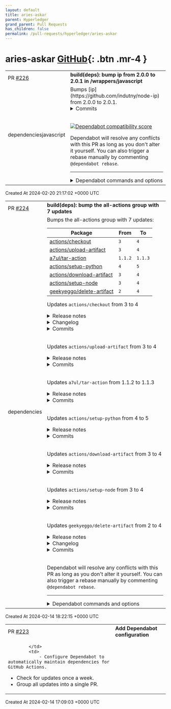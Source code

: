 ```yaml
---
layout: default
title: aries-askar
parent: Hyperledger
grand_parent: Pull Requests
has_children: false
permalink: /pull-requests/hyperledger/aries-askar
---
```


# aries-askar <span class="fs-3 right-align">[GitHub](https://github.com/hyperledger/aries-askar){: .btn .mr-4 }</span>


<div>
    <table>
        <tr>
            <td>
                PR <a href="https://github.com/hyperledger/aries-askar/pull/226" class=".btn">#226</a>
            </td>
            <td>
                <b>
                    build(deps): bump ip from 2.0.0 to 2.0.1 in /wrappers/javascript
                </b>
            </td>
        </tr>
        <tr>
            <td>
                <span class="chip">dependencies</span><span class="chip">javascript</span>
            </td>
            <td>
                Bumps [ip](https://github.com/indutny/node-ip) from 2.0.0 to 2.0.1.
<details>
<summary>Commits</summary>
<ul>
<li><a href="https://github.com/indutny/node-ip/commit/3b0994a74eca51df01f08c40d6a65ba0e1845d04"><code>3b0994a</code></a> 2.0.1</li>
<li><a href="https://github.com/indutny/node-ip/commit/32f468f1245574785ec080705737a579be1223aa"><code>32f468f</code></a> lib: fixed CVE-2023-42282 and added unit test</li>
<li>See full diff in <a href="https://github.com/indutny/node-ip/compare/v2.0.0...v2.0.1">compare view</a></li>
</ul>
</details>
<br />


[![Dependabot compatibility score](https://dependabot-badges.githubapp.com/badges/compatibility_score?dependency-name=ip&package-manager=npm_and_yarn&previous-version=2.0.0&new-version=2.0.1)](https://docs.github.com/en/github/managing-security-vulnerabilities/about-dependabot-security-updates#about-compatibility-scores)

Dependabot will resolve any conflicts with this PR as long as you don't alter it yourself. You can also trigger a rebase manually by commenting `@dependabot rebase`.

[//]: # (dependabot-automerge-start)
[//]: # (dependabot-automerge-end)

---

<details>
<summary>Dependabot commands and options</summary>
<br />

You can trigger Dependabot actions by commenting on this PR:
- `@dependabot rebase` will rebase this PR
- `@dependabot recreate` will recreate this PR, overwriting any edits that have been made to it
- `@dependabot merge` will merge this PR after your CI passes on it
- `@dependabot squash and merge` will squash and merge this PR after your CI passes on it
- `@dependabot cancel merge` will cancel a previously requested merge and block automerging
- `@dependabot reopen` will reopen this PR if it is closed
- `@dependabot close` will close this PR and stop Dependabot recreating it. You can achieve the same result by closing it manually
- `@dependabot show <dependency name> ignore conditions` will show all of the ignore conditions of the specified dependency
- `@dependabot ignore this major version` will close this PR and stop Dependabot creating any more for this major version (unless you reopen the PR or upgrade to it yourself)
- `@dependabot ignore this minor version` will close this PR and stop Dependabot creating any more for this minor version (unless you reopen the PR or upgrade to it yourself)
- `@dependabot ignore this dependency` will close this PR and stop Dependabot creating any more for this dependency (unless you reopen the PR or upgrade to it yourself)
You can disable automated security fix PRs for this repo from the [Security Alerts page](https://github.com/hyperledger/aries-askar/network/alerts).

</details>
            </td>
        </tr>
    </table>
    <div class="right-align">
        Created At 2024-02-20 21:17:02 +0000 UTC
    </div>
</div>

<div>
    <table>
        <tr>
            <td>
                PR <a href="https://github.com/hyperledger/aries-askar/pull/224" class=".btn">#224</a>
            </td>
            <td>
                <b>
                    build(deps): bump the all-actions group with 7 updates
                </b>
            </td>
        </tr>
        <tr>
            <td>
                <span class="chip">dependencies</span>
            </td>
            <td>
                Bumps the all-actions group with 7 updates:

| Package | From | To |
| --- | --- | --- |
| [actions/checkout](https://github.com/actions/checkout) | `3` | `4` |
| [actions/upload-artifact](https://github.com/actions/upload-artifact) | `3` | `4` |
| [a7ul/tar-action](https://github.com/a7ul/tar-action) | `1.1.2` | `1.1.3` |
| [actions/setup-python](https://github.com/actions/setup-python) | `4` | `5` |
| [actions/download-artifact](https://github.com/actions/download-artifact) | `3` | `4` |
| [actions/setup-node](https://github.com/actions/setup-node) | `3` | `4` |
| [geekyeggo/delete-artifact](https://github.com/geekyeggo/delete-artifact) | `2` | `4` |

Updates `actions/checkout` from 3 to 4
<details>
<summary>Release notes</summary>
<p><em>Sourced from <a href="https://github.com/actions/checkout/releases">actions/checkout's releases</a>.</em></p>
<blockquote>
<h2>v4.0.0</h2>
<h2>What's Changed</h2>
<ul>
<li>Update default runtime to node20 by <a href="https://github.com/takost"><code>@​takost</code></a> in <a href="https://redirect.github.com/actions/checkout/pull/1436">actions/checkout#1436</a></li>
<li>Support fetching without the --progress option by <a href="https://github.com/simonbaird"><code>@​simonbaird</code></a> in <a href="https://redirect.github.com/actions/checkout/pull/1067">actions/checkout#1067</a></li>
<li>Release 4.0.0 by <a href="https://github.com/takost"><code>@​takost</code></a> in <a href="https://redirect.github.com/actions/checkout/pull/1447">actions/checkout#1447</a></li>
</ul>
<h2>New Contributors</h2>
<ul>
<li><a href="https://github.com/takost"><code>@​takost</code></a> made their first contribution in <a href="https://redirect.github.com/actions/checkout/pull/1436">actions/checkout#1436</a></li>
<li><a href="https://github.com/simonbaird"><code>@​simonbaird</code></a> made their first contribution in <a href="https://redirect.github.com/actions/checkout/pull/1067">actions/checkout#1067</a></li>
</ul>
<p><strong>Full Changelog</strong>: <a href="https://github.com/actions/checkout/compare/v3...v4.0.0">https://github.com/actions/checkout/compare/v3...v4.0.0</a></p>
<h2>v3.6.0</h2>
<h2>What's Changed</h2>
<ul>
<li>Mark test scripts with Bash'isms to be run via Bash by <a href="https://github.com/dscho"><code>@​dscho</code></a> in <a href="https://redirect.github.com/actions/checkout/pull/1377">actions/checkout#1377</a></li>
<li>Add option to fetch tags even if fetch-depth &gt; 0 by <a href="https://github.com/RobertWieczoreck"><code>@​RobertWieczoreck</code></a> in <a href="https://redirect.github.com/actions/checkout/pull/579">actions/checkout#579</a></li>
<li>Release 3.6.0 by <a href="https://github.com/luketomlinson"><code>@​luketomlinson</code></a> in <a href="https://redirect.github.com/actions/checkout/pull/1437">actions/checkout#1437</a></li>
</ul>
<h2>New Contributors</h2>
<ul>
<li><a href="https://github.com/RobertWieczoreck"><code>@​RobertWieczoreck</code></a> made their first contribution in <a href="https://redirect.github.com/actions/checkout/pull/579">actions/checkout#579</a></li>
<li><a href="https://github.com/luketomlinson"><code>@​luketomlinson</code></a> made their first contribution in <a href="https://redirect.github.com/actions/checkout/pull/1437">actions/checkout#1437</a></li>
</ul>
<p><strong>Full Changelog</strong>: <a href="https://github.com/actions/checkout/compare/v3.5.3...v3.6.0">https://github.com/actions/checkout/compare/v3.5.3...v3.6.0</a></p>
<h2>v3.5.3</h2>
<h2>What's Changed</h2>
<ul>
<li>Fix: Checkout Issue in self hosted runner due to faulty submodule check-ins by <a href="https://github.com/megamanics"><code>@​megamanics</code></a> in <a href="https://redirect.github.com/actions/checkout/pull/1196">actions/checkout#1196</a></li>
<li>Fix typos found by codespell by <a href="https://github.com/DimitriPapadopoulos"><code>@​DimitriPapadopoulos</code></a> in <a href="https://redirect.github.com/actions/checkout/pull/1287">actions/checkout#1287</a></li>
<li>Add support for sparse checkouts by <a href="https://github.com/dscho"><code>@​dscho</code></a> and <a href="https://github.com/dfdez"><code>@​dfdez</code></a> in <a href="https://redirect.github.com/actions/checkout/pull/1369">actions/checkout#1369</a></li>
<li>Release v3.5.3 by <a href="https://github.com/TingluoHuang"><code>@​TingluoHuang</code></a> in <a href="https://redirect.github.com/actions/checkout/pull/1376">actions/checkout#1376</a></li>
</ul>
<h2>New Contributors</h2>
<ul>
<li><a href="https://github.com/megamanics"><code>@​megamanics</code></a> made their first contribution in <a href="https://redirect.github.com/actions/checkout/pull/1196">actions/checkout#1196</a></li>
<li><a href="https://github.com/DimitriPapadopoulos"><code>@​DimitriPapadopoulos</code></a> made their first contribution in <a href="https://redirect.github.com/actions/checkout/pull/1287">actions/checkout#1287</a></li>
<li><a href="https://github.com/dfdez"><code>@​dfdez</code></a> made their first contribution in <a href="https://redirect.github.com/actions/checkout/pull/1369">actions/checkout#1369</a></li>
</ul>
<p><strong>Full Changelog</strong>: <a href="https://github.com/actions/checkout/compare/v3...v3.5.3">https://github.com/actions/checkout/compare/v3...v3.5.3</a></p>
<h2>v3.5.2</h2>
<h2>What's Changed</h2>
<ul>
<li>Fix: Use correct API url / endpoint in GHES by <a href="https://github.com/fhammerl"><code>@​fhammerl</code></a> in <a href="https://redirect.github.com/actions/checkout/pull/1289">actions/checkout#1289</a> based on <a href="https://redirect.github.com/actions/checkout/issues/1286">#1286</a> by <a href="https://github.com/1newsr"><code>@​1newsr</code></a></li>
</ul>
<p><strong>Full Changelog</strong>: <a href="https://github.com/actions/checkout/compare/v3.5.1...v3.5.2">https://github.com/actions/checkout/compare/v3.5.1...v3.5.2</a></p>
<h2>v3.5.1</h2>
<h2>What's Changed</h2>
<ul>
<li>Improve checkout performance on Windows runners by upgrading <code>@​actions/github</code> dependency by <a href="https://github.com/BrettDong"><code>@​BrettDong</code></a> in <a href="https://redirect.github.com/actions/checkout/pull/1246">actions/checkout#1246</a></li>
</ul>
<h2>New Contributors</h2>
<ul>
<li><a href="https://github.com/BrettDong"><code>@​BrettDong</code></a> made their first contribution in <a href="https://redirect.github.com/actions/checkout/pull/1246">actions/checkout#1246</a></li>
</ul>
<!-- raw HTML omitted -->
</blockquote>
<p>... (truncated)</p>
</details>
<details>
<summary>Changelog</summary>
<p><em>Sourced from <a href="https://github.com/actions/checkout/blob/main/CHANGELOG.md">actions/checkout's changelog</a>.</em></p>
<blockquote>
<h1>Changelog</h1>
<h2>v4.1.0</h2>
<ul>
<li><a href="https://redirect.github.com/actions/checkout/pull/1396">Add support for partial checkout filters</a></li>
</ul>
<h2>v4.0.0</h2>
<ul>
<li><a href="https://redirect.github.com/actions/checkout/pull/1067">Support fetching without the --progress option</a></li>
<li><a href="https://redirect.github.com/actions/checkout/pull/1436">Update to node20</a></li>
</ul>
<h2>v3.6.0</h2>
<ul>
<li><a href="https://redirect.github.com/actions/checkout/pull/1377">Fix: Mark test scripts with Bash'isms to be run via Bash</a></li>
<li><a href="https://redirect.github.com/actions/checkout/pull/579">Add option to fetch tags even if fetch-depth &gt; 0</a></li>
</ul>
<h2>v3.5.3</h2>
<ul>
<li><a href="https://redirect.github.com/actions/checkout/pull/1196">Fix: Checkout fail in self-hosted runners when faulty submodule are checked-in</a></li>
<li><a href="https://redirect.github.com/actions/checkout/pull/1287">Fix typos found by codespell</a></li>
<li><a href="https://redirect.github.com/actions/checkout/pull/1369">Add support for sparse checkouts</a></li>
</ul>
<h2>v3.5.2</h2>
<ul>
<li><a href="https://redirect.github.com/actions/checkout/pull/1289">Fix api endpoint for GHES</a></li>
</ul>
<h2>v3.5.1</h2>
<ul>
<li><a href="https://redirect.github.com/actions/checkout/pull/1246">Fix slow checkout on Windows</a></li>
</ul>
<h2>v3.5.0</h2>
<ul>
<li><a href="https://redirect.github.com/actions/checkout/pull/1237">Add new public key for known_hosts</a></li>
</ul>
<h2>v3.4.0</h2>
<ul>
<li><a href="https://redirect.github.com/actions/checkout/pull/1209">Upgrade codeql actions to v2</a></li>
<li><a href="https://redirect.github.com/actions/checkout/pull/1210">Upgrade dependencies</a></li>
<li><a href="https://redirect.github.com/actions/checkout/pull/1225">Upgrade <code>@​actions/io</code></a></li>
</ul>
<h2>v3.3.0</h2>
<ul>
<li><a href="https://redirect.github.com/actions/checkout/pull/1045">Implement branch list using callbacks from exec function</a></li>
<li><a href="https://redirect.github.com/actions/checkout/pull/1050">Add in explicit reference to private checkout options</a></li>
<li>[Fix comment typos (that got added in <a href="https://redirect.github.com/actions/checkout/issues/770">#770</a>)](<a href="https://redirect.github.com/actions/checkout/pull/1057">actions/checkout#1057</a>)</li>
</ul>
<h2>v3.2.0</h2>
<ul>
<li><a href="https://redirect.github.com/actions/checkout/pull/942">Add GitHub Action to perform release</a></li>
<li><a href="https://redirect.github.com/actions/checkout/pull/967">Fix status badge</a></li>
<li><a href="https://redirect.github.com/actions/checkout/pull/1002">Replace datadog/squid with ubuntu/squid Docker image</a></li>
<li><a href="https://redirect.github.com/actions/checkout/pull/964">Wrap pipeline commands for submoduleForeach in quotes</a></li>
<li><a href="https://redirect.github.com/actions/checkout/pull/1029">Update <code>@​actions/io</code> to 1.1.2</a></li>
<li><a href="https://redirect.github.com/actions/checkout/pull/1039">Upgrading version to 3.2.0</a></li>
</ul>
<h2>v3.1.0</h2>
<ul>
<li><a href="https://redirect.github.com/actions/checkout/pull/939">Use <code>@​actions/core</code> <code>saveState</code> and <code>getState</code></a></li>
<li><a href="https://redirect.github.com/actions/checkout/pull/922">Add <code>github-server-url</code> input</a></li>
</ul>
<h2>v3.0.2</h2>
<!-- raw HTML omitted -->
</blockquote>
<p>... (truncated)</p>
</details>
<details>
<summary>Commits</summary>
<ul>
<li><a href="https://github.com/actions/checkout/commit/b4ffde65f46336ab88eb53be808477a3936bae11"><code>b4ffde6</code></a> Link to release page from what's new section (<a href="https://redirect.github.com/actions/checkout/issues/1514">#1514</a>)</li>
<li><a href="https://github.com/actions/checkout/commit/8530928916aaef40f59e6f221989ccb31f5759e7"><code>8530928</code></a> Correct link to GitHub Docs (<a href="https://redirect.github.com/actions/checkout/issues/1511">#1511</a>)</li>
<li><a href="https://github.com/actions/checkout/commit/7cdaf2fbc075e6f3b9ca94cfd6cec5adc8a75622"><code>7cdaf2f</code></a> Update CODEOWNERS to Launch team (<a href="https://redirect.github.com/actions/checkout/issues/1510">#1510</a>)</li>
<li><a href="https://github.com/actions/checkout/commit/8ade135a41bc03ea155e62e844d188df1ea18608"><code>8ade135</code></a> Prepare 4.1.0 release (<a href="https://redirect.github.com/actions/checkout/issues/1496">#1496</a>)</li>
<li><a href="https://github.com/actions/checkout/commit/c533a0a4cfc4962971818edcfac47a2899e69799"><code>c533a0a</code></a> Add support for partial checkout filters (<a href="https://redirect.github.com/actions/checkout/issues/1396">#1396</a>)</li>
<li><a href="https://github.com/actions/checkout/commit/72f2cec99f417b1a1c5e2e88945068983b7965f9"><code>72f2cec</code></a> Update README.md for V4 (<a href="https://redirect.github.com/actions/checkout/issues/1452">#1452</a>)</li>
<li><a href="https://github.com/actions/checkout/commit/3df4ab11eba7bda6032a0b82a6bb43b11571feac"><code>3df4ab1</code></a> Release 4.0.0 (<a href="https://redirect.github.com/actions/checkout/issues/1447">#1447</a>)</li>
<li><a href="https://github.com/actions/checkout/commit/8b5e8b768746b50394015010d25e690bfab9dfbc"><code>8b5e8b7</code></a> Support fetching without the --progress option (<a href="https://redirect.github.com/actions/checkout/issues/1067">#1067</a>)</li>
<li><a href="https://github.com/actions/checkout/commit/97a652b80035363df47baee5031ec8670b8878ac"><code>97a652b</code></a> Update default runtime to node20 (<a href="https://redirect.github.com/actions/checkout/issues/1436">#1436</a>)</li>
<li>See full diff in <a href="https://github.com/actions/checkout/compare/v3...v4">compare view</a></li>
</ul>
</details>
<br />

Updates `actions/upload-artifact` from 3 to 4
<details>
<summary>Release notes</summary>
<p><em>Sourced from <a href="https://github.com/actions/upload-artifact/releases">actions/upload-artifact's releases</a>.</em></p>
<blockquote>
<h2>v4.0.0</h2>
<h2>What's Changed</h2>
<p>The release of upload-artifact@v4 and download-artifact@v4 are major changes to the backend architecture of Artifacts. They have numerous performance and behavioral improvements.</p>
<p>ℹ️ However, this is a major update that includes breaking changes. Artifacts created with versions v3 and below are not compatible with the v4 actions. Uploads and downloads <em>must</em> use the same major actions versions. There are also key differences from previous versions that may require updates to your workflows.</p>
<p>For more information, please see:</p>
<ol>
<li>The <a href="https://github.blog/changelog/2023-12-14-github-actions-artifacts-v4-is-now-generally-available/">changelog</a> post.</li>
<li>The <a href="https://github.com/actions/upload-artifact/blob/main/README.md">README</a>.</li>
<li>The <a href="https://github.com/actions/upload-artifact/blob/main/docs/MIGRATION.md">migration documentation</a>.</li>
<li>As well as the underlying npm package, <a href="https://github.com/actions/toolkit/tree/main/packages/artifact"><code>@​actions/artifact</code></a> documentation.</li>
</ol>
<h2>New Contributors</h2>
<ul>
<li><a href="https://github.com/vmjoseph"><code>@​vmjoseph</code></a> made their first contribution in <a href="https://redirect.github.com/actions/upload-artifact/pull/464">actions/upload-artifact#464</a></li>
</ul>
<p><strong>Full Changelog</strong>: <a href="https://github.com/actions/upload-artifact/compare/v3...v4.0.0">https://github.com/actions/upload-artifact/compare/v3...v4.0.0</a></p>
<h2>v3.1.3</h2>
<h2>What's Changed</h2>
<ul>
<li>chore(github): remove trailing whitespaces by <a href="https://github.com/ljmf00"><code>@​ljmf00</code></a> in <a href="https://redirect.github.com/actions/upload-artifact/pull/313">actions/upload-artifact#313</a></li>
<li>Bump <code>@​actions/artifact</code> version to v1.1.2 by <a href="https://github.com/bethanyj28"><code>@​bethanyj28</code></a> in <a href="https://redirect.github.com/actions/upload-artifact/pull/436">actions/upload-artifact#436</a></li>
</ul>
<p><strong>Full Changelog</strong>: <a href="https://github.com/actions/upload-artifact/compare/v3...v3.1.3">https://github.com/actions/upload-artifact/compare/v3...v3.1.3</a></p>
<h2>v3.1.2</h2>
<ul>
<li>Update all <code>@actions/*</code> NPM packages to their latest versions- <a href="https://redirect.github.com/actions/upload-artifact/issues/374">#374</a></li>
<li>Update all dev dependencies to their most recent versions - <a href="https://redirect.github.com/actions/upload-artifact/issues/375">#375</a></li>
</ul>
<h2>v3.1.1</h2>
<ul>
<li>Update actions/core package to latest version to remove <code>set-output</code> deprecation warning <a href="https://redirect.github.com/actions/upload-artifact/issues/351">#351</a></li>
</ul>
<h2>v3.1.0</h2>
<h2>What's Changed</h2>
<ul>
<li>Bump <code>@​actions/artifact</code> to v1.1.0 (<a href="https://redirect.github.com/actions/upload-artifact/pull/327">actions/upload-artifact#327</a>)
<ul>
<li>Adds checksum headers on artifact upload (<a href="https://redirect.github.com/actions/toolkit/pull/1095">actions/toolkit#1095</a>) (<a href="https://redirect.github.com/actions/toolkit/pull/1063">actions/toolkit#1063</a>)</li>
</ul>
</li>
</ul>
</blockquote>
</details>
<details>
<summary>Commits</summary>
<ul>
<li><a href="https://github.com/actions/upload-artifact/commit/5d5d22a31266ced268874388b861e4b58bb5c2f3"><code>5d5d22a</code></a> Merge pull request <a href="https://redirect.github.com/actions/upload-artifact/issues/515">#515</a> from actions/eggyhead/update-artifact-v2.1.1</li>
<li><a href="https://github.com/actions/upload-artifact/commit/f1e993d9663a03508e7fc0370c744c4b963f0044"><code>f1e993d</code></a> update artifact license</li>
<li><a href="https://github.com/actions/upload-artifact/commit/4881bfd3f27855c63733d8cfff17721cc0ad611f"><code>4881bfd</code></a> updating dist:</li>
<li><a href="https://github.com/actions/upload-artifact/commit/a30777e2653648a0a7bbd3efb5c96ef9131b96cc"><code>a30777e</code></a> <a href="https://github.com/eggyhead"><code>@​eggyhead</code></a></li>
<li><a href="https://github.com/actions/upload-artifact/commit/3a8048248f2f288c271830f8ecf2a1c5d8eb0e9a"><code>3a80482</code></a> Merge pull request <a href="https://redirect.github.com/actions/upload-artifact/issues/511">#511</a> from actions/robherley/migration-docs-typo</li>
<li><a href="https://github.com/actions/upload-artifact/commit/9d63e3f2f81d9dc4e13d83fc330408f8a94b79d1"><code>9d63e3f</code></a> Merge branch 'main' into robherley/migration-docs-typo</li>
<li><a href="https://github.com/actions/upload-artifact/commit/dfa1ab292d2fdd78d056187f11c568c16ab53de9"><code>dfa1ab2</code></a> fix typo with v3 artifact downloads in migration guide</li>
<li><a href="https://github.com/actions/upload-artifact/commit/d00351bf698398c17253d21cf8f90e57a344e14b"><code>d00351b</code></a> Merge pull request <a href="https://redirect.github.com/actions/upload-artifact/issues/509">#509</a> from markmssd/patch-1</li>
<li><a href="https://github.com/actions/upload-artifact/commit/707f5a7b71e0fb01c5df1e16e9679a3292606ef2"><code>707f5a7</code></a> Update limitation of <code>10</code> artifacts upload to <code>500</code></li>
<li><a href="https://github.com/actions/upload-artifact/commit/26f96dfa697d77e81fd5907df203aa23a56210a8"><code>26f96df</code></a> Merge pull request <a href="https://redirect.github.com/actions/upload-artifact/issues/505">#505</a> from actions/robherley/merge-artifacts</li>
<li>Additional commits viewable in <a href="https://github.com/actions/upload-artifact/compare/v3...v4">compare view</a></li>
</ul>
</details>
<br />

Updates `a7ul/tar-action` from 1.1.2 to 1.1.3
<details>
<summary>Release notes</summary>
<p><em>Sourced from <a href="https://github.com/a7ul/tar-action/releases">a7ul/tar-action's releases</a>.</em></p>
<blockquote>
<h2>v1.1.3</h2>
<h2>What's Changed</h2>
<ul>
<li>Update <code>@​actions/core</code> to fix set-output warning by <a href="https://github.com/redian"><code>@​redian</code></a> in <a href="https://redirect.github.com/a7ul/tar-action/pull/20">a7ul/tar-action#20</a></li>
</ul>
<p><strong>Full Changelog</strong>: <a href="https://github.com/a7ul/tar-action/compare/v1.1.2...v1.1.3">https://github.com/a7ul/tar-action/compare/v1.1.2...v1.1.3</a></p>
</blockquote>
</details>
<details>
<summary>Commits</summary>
<ul>
<li><a href="https://github.com/a7ul/tar-action/commit/0349c8af1c0926712da20ad4b0ae96918e83cdd1"><code>0349c8a</code></a> Update <code>@​actions/core</code> to fix set-output warning (<a href="https://redirect.github.com/a7ul/tar-action/issues/20">#20</a>)</li>
<li>See full diff in <a href="https://github.com/a7ul/tar-action/compare/v1.1.2...v1.1.3">compare view</a></li>
</ul>
</details>
<br />

Updates `actions/setup-python` from 4 to 5
<details>
<summary>Release notes</summary>
<p><em>Sourced from <a href="https://github.com/actions/setup-python/releases">actions/setup-python's releases</a>.</em></p>
<blockquote>
<h2>v5.0.0</h2>
<h2>What's Changed</h2>
<p>In scope of this release, we update node version runtime from node16 to node20 (<a href="https://redirect.github.com/actions/setup-python/pull/772">actions/setup-python#772</a>). Besides, we update dependencies to the latest versions.</p>
<p><strong>Full Changelog</strong>: <a href="https://github.com/actions/setup-python/compare/v4.8.0...v5.0.0">https://github.com/actions/setup-python/compare/v4.8.0...v5.0.0</a></p>
<h2>v4.8.0</h2>
<h2>What's Changed</h2>
<p>In scope of this release we added support for GraalPy (<a href="https://redirect.github.com/actions/setup-python/pull/694">actions/setup-python#694</a>). You can use this snippet to set up GraalPy:</p>
<pre lang="yaml"><code>steps:
- uses: actions/checkout@v4
- uses: actions/setup-python@v4 
  with:
    python-version: 'graalpy-22.3' 
- run: python my_script.py
</code></pre>
<p>Besides, the release contains such changes as:</p>
<ul>
<li>Trim python version when reading from file by <a href="https://github.com/FerranPares"><code>@​FerranPares</code></a> in <a href="https://redirect.github.com/actions/setup-python/pull/628">actions/setup-python#628</a></li>
<li>Use non-deprecated versions in examples by <a href="https://github.com/jeffwidman"><code>@​jeffwidman</code></a> in <a href="https://redirect.github.com/actions/setup-python/pull/724">actions/setup-python#724</a></li>
<li>Change deprecation comment to past tense by <a href="https://github.com/jeffwidman"><code>@​jeffwidman</code></a> in <a href="https://redirect.github.com/actions/setup-python/pull/723">actions/setup-python#723</a></li>
<li>Bump <code>@​babel/traverse</code> from 7.9.0 to 7.23.2 by <a href="https://github.com/dependabot"><code>@​dependabot</code></a> in <a href="https://redirect.github.com/actions/setup-python/pull/743">actions/setup-python#743</a></li>
<li>advanced-usage.md: Encourage the use actions/checkout@v4 by <a href="https://github.com/cclauss"><code>@​cclauss</code></a> in <a href="https://redirect.github.com/actions/setup-python/pull/729">actions/setup-python#729</a></li>
<li>Examples now use checkout@v4 by <a href="https://github.com/simonw"><code>@​simonw</code></a> in <a href="https://redirect.github.com/actions/setup-python/pull/738">actions/setup-python#738</a></li>
<li>Update actions/checkout to v4 by <a href="https://github.com/dmitry-shibanov"><code>@​dmitry-shibanov</code></a> in <a href="https://redirect.github.com/actions/setup-python/pull/761">actions/setup-python#761</a></li>
</ul>
<h2>New Contributors</h2>
<ul>
<li><a href="https://github.com/FerranPares"><code>@​FerranPares</code></a> made their first contribution in <a href="https://redirect.github.com/actions/setup-python/pull/628">actions/setup-python#628</a></li>
<li><a href="https://github.com/timfel"><code>@​timfel</code></a> made their first contribution in <a href="https://redirect.github.com/actions/setup-python/pull/694">actions/setup-python#694</a></li>
<li><a href="https://github.com/jeffwidman"><code>@​jeffwidman</code></a> made their first contribution in <a href="https://redirect.github.com/actions/setup-python/pull/724">actions/setup-python#724</a></li>
</ul>
<p><strong>Full Changelog</strong>: <a href="https://github.com/actions/setup-python/compare/v4...v4.8.0">https://github.com/actions/setup-python/compare/v4...v4.8.0</a></p>
<h2>v4.7.1</h2>
<h2>What's Changed</h2>
<ul>
<li>Bump word-wrap from 1.2.3 to 1.2.4 by <a href="https://github.com/dependabot"><code>@​dependabot</code></a> in <a href="https://redirect.github.com/actions/setup-python/pull/702">actions/setup-python#702</a></li>
<li>Add range validation for toml files by <a href="https://github.com/dmitry-shibanov"><code>@​dmitry-shibanov</code></a> in <a href="https://redirect.github.com/actions/setup-python/pull/726">actions/setup-python#726</a></li>
</ul>
<p><strong>Full Changelog</strong>: <a href="https://github.com/actions/setup-python/compare/v4...v4.7.1">https://github.com/actions/setup-python/compare/v4...v4.7.1</a></p>
<h2>v4.7.0</h2>
<p>In scope of this release, the support for reading python version from pyproject.toml was added (<a href="https://redirect.github.com/actions/setup-python/pull/669">actions/setup-python#669</a>).</p>
<pre lang="yaml"><code>      - name: Setup Python
        uses: actions/setup-python@v4
&lt;/tr&gt;&lt;/table&gt; 
</code></pre>
</blockquote>
<p>... (truncated)</p>
</details>
<details>
<summary>Commits</summary>
<ul>
<li><a href="https://github.com/actions/setup-python/commit/0a5c61591373683505ea898e09a3ea4f39ef2b9c"><code>0a5c615</code></a> Update action to node20 (<a href="https://redirect.github.com/actions/setup-python/issues/772">#772</a>)</li>
<li><a href="https://github.com/actions/setup-python/commit/0ae58361cdfd39e2950bed97a1e26aa20c3d8955"><code>0ae5836</code></a> Add example of GraalPy to docs (<a href="https://redirect.github.com/actions/setup-python/issues/773">#773</a>)</li>
<li><a href="https://github.com/actions/setup-python/commit/b64ffcaf5b410884ad320a9cfac8866006a109aa"><code>b64ffca</code></a> update actions/checkout to v4 (<a href="https://redirect.github.com/actions/setup-python/issues/761">#761</a>)</li>
<li><a href="https://github.com/actions/setup-python/commit/8d2896179abf658742de432b3f203d2c2d86a587"><code>8d28961</code></a> Examples now use checkout@v4 (<a href="https://redirect.github.com/actions/setup-python/issues/738">#738</a>)</li>
<li><a href="https://github.com/actions/setup-python/commit/7bc6abb01e0555719edc2dbca70a2fde309e5e56"><code>7bc6abb</code></a> advanced-usage.md: Encourage the use actions/checkout@v4 (<a href="https://redirect.github.com/actions/setup-python/issues/729">#729</a>)</li>
<li><a href="https://github.com/actions/setup-python/commit/e8111cec9d3dc15220d8a3b638f08419f57b906a"><code>e8111ce</code></a> Bump <code>@​babel/traverse</code> from 7.9.0 to 7.23.2 (<a href="https://redirect.github.com/actions/setup-python/issues/743">#743</a>)</li>
<li><a href="https://github.com/actions/setup-python/commit/a00ea43da65e7c04d2bdae58b3afecd77057eb9e"><code>a00ea43</code></a> add fix for graalpy ci (<a href="https://redirect.github.com/actions/setup-python/issues/741">#741</a>)</li>
<li><a href="https://github.com/actions/setup-python/commit/8635b1ccc5934e73ed3510980fd2e7790b85839b"><code>8635b1c</code></a> Change deprecation comment to past tense (<a href="https://redirect.github.com/actions/setup-python/issues/723">#723</a>)</li>
<li><a href="https://github.com/actions/setup-python/commit/f6cc428f535856f9c23558d01765a42a4d6cf758"><code>f6cc428</code></a> Use non-deprecated versions in examples (<a href="https://redirect.github.com/actions/setup-python/issues/724">#724</a>)</li>
<li><a href="https://github.com/actions/setup-python/commit/5f2af211d616f86005883b44826180b21abb4060"><code>5f2af21</code></a> Add GraalPy support (<a href="https://redirect.github.com/actions/setup-python/issues/694">#694</a>)</li>
<li>Additional commits viewable in <a href="https://github.com/actions/setup-python/compare/v4...v5">compare view</a></li>
</ul>
</details>
<br />

Updates `actions/download-artifact` from 3 to 4
<details>
<summary>Release notes</summary>
<p><em>Sourced from <a href="https://github.com/actions/download-artifact/releases">actions/download-artifact's releases</a>.</em></p>
<blockquote>
<h2>v4.0.0</h2>
<h2>What's Changed</h2>
<p>The release of upload-artifact@v4 and download-artifact@v4 are major changes to the backend architecture of Artifacts. They have numerous performance and behavioral improvements.</p>
<p>ℹ️ However, this is a major update that includes breaking changes. Artifacts created with versions v3 and below are not compatible with the v4 actions. Uploads and downloads <em>must</em> use the same major actions versions. There are also key differences from previous versions that may require updates to your workflows.</p>
<p>For more information, please see:</p>
<ol>
<li>The <a href="https://github.blog/changelog/2023-12-14-github-actions-artifacts-v4-is-now-generally-available/">changelog</a> post.</li>
<li>The <a href="https://github.com/actions/download-artifact/blob/main/README.md">README</a>.</li>
<li>The <a href="https://github.com/actions/upload-artifact/blob/main/docs/MIGRATION.md">migration documentation</a>.</li>
<li>As well as the underlying npm package, <a href="https://github.com/actions/toolkit/tree/main/packages/artifact"><code>@​actions/artifact</code></a> documentation.</li>
</ol>
<h2>New Contributors</h2>
<ul>
<li><a href="https://github.com/bflad"><code>@​bflad</code></a> made their first contribution in <a href="https://redirect.github.com/actions/download-artifact/pull/194">actions/download-artifact#194</a></li>
</ul>
<p><strong>Full Changelog</strong>: <a href="https://github.com/actions/download-artifact/compare/v3...v4.0.0">https://github.com/actions/download-artifact/compare/v3...v4.0.0</a></p>
<h2>v3.0.2</h2>
<ul>
<li>Bump <code>@actions/artifact</code> to v1.1.1 - <a href="https://redirect.github.com/actions/download-artifact/pull/195">actions/download-artifact#195</a></li>
<li>Fixed a bug in Node16 where if an HTTP download finished too quickly (&lt;1ms, e.g. when it's mocked) we attempt to delete a temp file that has not been created yet <a href="hhttps://redirect.github.com/actions/toolkit/pull/1278">actions/toolkit#1278</a></li>
</ul>
<h2>v3.0.1</h2>
<ul>
<li><a href="https://redirect.github.com/actions/download-artifact/pull/178">Bump <code>@​actions/core</code> to 1.10.0</a></li>
</ul>
</blockquote>
</details>
<details>
<summary>Commits</summary>
<ul>
<li><a href="https://github.com/actions/download-artifact/commit/eaceaf801fd36c7dee90939fad912460b18a1ffe"><code>eaceaf8</code></a> Merge pull request <a href="https://redirect.github.com/actions/download-artifact/issues/291">#291</a> from actions/eggyhead/update-artifact-v2.1.1</li>
<li><a href="https://github.com/actions/download-artifact/commit/81eafdc926c95ab3a46553696557fe28c599a41a"><code>81eafdc</code></a> update artifact license</li>
<li><a href="https://github.com/actions/download-artifact/commit/9ac5cad9e2799348da3b2da75c8fbfa73ab3011c"><code>9ac5cad</code></a> updating artifact dependency to version 2.1.1</li>
<li><a href="https://github.com/actions/download-artifact/commit/3ad8411bbdac537922aa8fb779989d55b1df4a4e"><code>3ad8411</code></a> Merge pull request <a href="https://redirect.github.com/actions/download-artifact/issues/287">#287</a> from actions/robherley/sync-migration-docs</li>
<li><a href="https://github.com/actions/download-artifact/commit/1de464352cdcac2b5838c0c1bb78bb3424a51953"><code>1de4643</code></a> Sync migration docs with upload-artifact</li>
<li><a href="https://github.com/actions/download-artifact/commit/bb3fa7fd35ab8113a980912eb9f59b846d14e3ff"><code>bb3fa7f</code></a> Merge pull request <a href="https://redirect.github.com/actions/download-artifact/issues/275">#275</a> from actions/robherley/better-log-msgs</li>
<li><a href="https://github.com/actions/download-artifact/commit/a244de5a621ac562efb2450e88968f4ad7c5a877"><code>a244de5</code></a> ncc</li>
<li><a href="https://github.com/actions/download-artifact/commit/355659bff273563439cd7fd7dfd81595a30e1f33"><code>355659b</code></a> clarify log messages when using pattern/merge-multiple params</li>
<li><a href="https://github.com/actions/download-artifact/commit/6b208ae046db98c579e8a3aa621ab581ff575935"><code>6b208ae</code></a> Merge pull request <a href="https://redirect.github.com/actions/download-artifact/issues/274">#274</a> from actions/vmjoseph/timeout-patch</li>
<li><a href="https://github.com/actions/download-artifact/commit/6c5b5806e1d833ffbeb6c412b38ba07d67086dc6"><code>6c5b580</code></a> only adding updated license</li>
<li>Additional commits viewable in <a href="https://github.com/actions/download-artifact/compare/v3...v4">compare view</a></li>
</ul>
</details>
<br />

Updates `actions/setup-node` from 3 to 4
<details>
<summary>Release notes</summary>
<p><em>Sourced from <a href="https://github.com/actions/setup-node/releases">actions/setup-node's releases</a>.</em></p>
<blockquote>
<h2>v4.0.0</h2>
<h2>What's Changed</h2>
<p>In scope of this release we changed version of node runtime for action from node16 to node20 and updated dependencies in <a href="https://redirect.github.com/actions/setup-node/pull/866">actions/setup-node#866</a></p>
<p>Besides, release contains such changes as:</p>
<ul>
<li>Upgrade actions/checkout to v4 by <a href="https://github.com/gmembre-zenika"><code>@​gmembre-zenika</code></a> in <a href="https://redirect.github.com/actions/setup-node/pull/868">actions/setup-node#868</a></li>
<li>Update actions/checkout for documentation and yaml by <a href="https://github.com/dmitry-shibanov"><code>@​dmitry-shibanov</code></a> in <a href="https://redirect.github.com/actions/setup-node/pull/876">actions/setup-node#876</a></li>
</ul>
<h2>New Contributors</h2>
<ul>
<li><a href="https://github.com/gmembre-zenika"><code>@​gmembre-zenika</code></a> made their first contribution in <a href="https://redirect.github.com/actions/setup-node/pull/868">actions/setup-node#868</a></li>
</ul>
<p><strong>Full Changelog</strong>: <a href="https://github.com/actions/setup-node/compare/v3...v4.0.0">https://github.com/actions/setup-node/compare/v3...v4.0.0</a></p>
<h2>v3.8.2</h2>
<h2>What's Changed</h2>
<ul>
<li>Update semver by <a href="https://github.com/dmitry-shibanov"><code>@​dmitry-shibanov</code></a> in <a href="https://redirect.github.com/actions/setup-node/pull/861">actions/setup-node#861</a></li>
<li>Update temp directory creation by <a href="https://github.com/nikolai-laevskii"><code>@​nikolai-laevskii</code></a> in <a href="https://redirect.github.com/actions/setup-node/pull/859">actions/setup-node#859</a></li>
<li>Bump <code>@​babel/traverse</code> from 7.15.4 to 7.23.2 by <a href="https://github.com/dependabot"><code>@​dependabot</code></a> in <a href="https://redirect.github.com/actions/setup-node/pull/870">actions/setup-node#870</a></li>
<li>Add notice about binaries not being updated yet by <a href="https://github.com/nikolai-laevskii"><code>@​nikolai-laevskii</code></a> in <a href="https://redirect.github.com/actions/setup-node/pull/872">actions/setup-node#872</a></li>
<li>Update toolkit cache and core by <a href="https://github.com/dmitry-shibanov"><code>@​dmitry-shibanov</code></a> and <a href="https://github.com/seongwon-privatenote"><code>@​seongwon-privatenote</code></a> in <a href="https://redirect.github.com/actions/setup-node/pull/875">actions/setup-node#875</a></li>
</ul>
<p><strong>Full Changelog</strong>: <a href="https://github.com/actions/setup-node/compare/v3...v3.8.2">https://github.com/actions/setup-node/compare/v3...v3.8.2</a></p>
<h2>v3.8.1</h2>
<h2>What's Changed</h2>
<p>In scope of this release, the filter was removed within the cache-save step by <a href="https://github.com/dmitry-shibanov"><code>@​dmitry-shibanov</code></a> in <a href="https://redirect.github.com/actions/setup-node/pull/831">actions/setup-node#831</a>. It is filtered and checked in the toolkit/cache library.</p>
<p><strong>Full Changelog</strong>: <a href="https://github.com/actions/setup-node/compare/v3...v3.8.1">https://github.com/actions/setup-node/compare/v3...v3.8.1</a></p>
<h2>v3.8.0</h2>
<h2>What's Changed</h2>
<h3>Bug fixes:</h3>
<ul>
<li>Add check for existing paths by <a href="https://github.com/dmitry-shibanov"><code>@​dmitry-shibanov</code></a> in <a href="https://redirect.github.com/actions/setup-node/pull/803">actions/setup-node#803</a></li>
<li>Resolve SymbolicLink by <a href="https://github.com/dmitry-shibanov"><code>@​dmitry-shibanov</code></a> in <a href="https://redirect.github.com/actions/setup-node/pull/809">actions/setup-node#809</a></li>
<li>Change passing logic for cache input by <a href="https://github.com/dmitry-shibanov"><code>@​dmitry-shibanov</code></a> in <a href="https://redirect.github.com/actions/setup-node/pull/816">actions/setup-node#816</a></li>
<li>Fix armv7 cache issue by <a href="https://github.com/louislam"><code>@​louislam</code></a> in <a href="https://redirect.github.com/actions/setup-node/pull/794">actions/setup-node#794</a></li>
<li>Update check-dist workflow name by <a href="https://github.com/sinchang"><code>@​sinchang</code></a> in <a href="https://redirect.github.com/actions/setup-node/pull/710">actions/setup-node#710</a></li>
</ul>
<h3>Feature implementations:</h3>
<ul>
<li>feat: handling the case where &quot;node&quot; is used for tool-versions file. by <a href="https://github.com/xytis"><code>@​xytis</code></a> in <a href="https://redirect.github.com/actions/setup-node/pull/812">actions/setup-node#812</a></li>
</ul>
<h3>Documentation changes:</h3>
<ul>
<li>Refer to semver package name in README.md by <a href="https://github.com/olleolleolle"><code>@​olleolleolle</code></a> in <a href="https://redirect.github.com/actions/setup-node/pull/808">actions/setup-node#808</a></li>
</ul>
<h3>Update dependencies:</h3>
<ul>
<li>Update toolkit cache to fix zstd by <a href="https://github.com/dmitry-shibanov"><code>@​dmitry-shibanov</code></a> in <a href="https://redirect.github.com/actions/setup-node/pull/804">actions/setup-node#804</a></li>
<li>Bump tough-cookie and <code>@​azure/ms-rest-js</code> by <a href="https://github.com/dependabot"><code>@​dependabot</code></a> in <a href="https://redirect.github.com/actions/setup-node/pull/802">actions/setup-node#802</a></li>
<li>Bump semver from 6.1.2 to 6.3.1 by <a href="https://github.com/dependabot"><code>@​dependabot</code></a> in <a href="https://redirect.github.com/actions/setup-node/pull/807">actions/setup-node#807</a></li>
</ul>
<!-- raw HTML omitted -->
</blockquote>
<p>... (truncated)</p>
</details>
<details>
<summary>Commits</summary>
<ul>
<li><a href="https://github.com/actions/setup-node/commit/60edb5dd545a775178f52524783378180af0d1f8"><code>60edb5d</code></a> Add support for arm64 Windows (<a href="https://redirect.github.com/actions/setup-node/issues/927">#927</a>)</li>
<li><a href="https://github.com/actions/setup-node/commit/d86ebcd40b3cb50b156bfa44dd277faf38282d12"><code>d86ebcd</code></a> Add support for <code>volta.extends</code> (<a href="https://redirect.github.com/actions/setup-node/issues/921">#921</a>)</li>
<li><a href="https://github.com/actions/setup-node/commit/b39b52d1213e96004bfcb1c61a8a6fa8ab84f3e8"><code>b39b52d</code></a> Fix node-version-file interprets entire package.json as a version (<a href="https://redirect.github.com/actions/setup-node/issues/865">#865</a>)</li>
<li><a href="https://github.com/actions/setup-node/commit/72476173717e9fa92b08abe87e9c9dc3a42dc0c8"><code>7247617</code></a> Add <code>package.json</code> to <code>node-version-file</code> list of examples. (<a href="https://redirect.github.com/actions/setup-node/issues/879">#879</a>)</li>
<li><a href="https://github.com/actions/setup-node/commit/f3ec4ca66feedca88150c6d39d92449ce4ca063b"><code>f3ec4ca</code></a> Fix README.md (<a href="https://redirect.github.com/actions/setup-node/issues/898">#898</a>)</li>
<li><a href="https://github.com/actions/setup-node/commit/ec97f37504b0cca1fbc763cc0575585d10020c22"><code>ec97f37</code></a> Add fix for cache (<a href="https://redirect.github.com/actions/setup-node/issues/917">#917</a>)</li>
<li><a href="https://github.com/actions/setup-node/commit/5ef044f9d09786428e6e895be6be17937becee3a"><code>5ef044f</code></a> Update reusable workflows to use Node.js v20 (<a href="https://redirect.github.com/actions/setup-node/issues/889">#889</a>)</li>
<li><a href="https://github.com/actions/setup-node/commit/c45882a6eaaa69d42dbf1b6c7e3ae5dbb81e1f29"><code>c45882a</code></a> update to setup-node@v4 in docs (<a href="https://redirect.github.com/actions/setup-node/issues/884">#884</a>)</li>
<li><a href="https://github.com/actions/setup-node/commit/ee36e8b5c0fdd6014a0398aed18ce9876360bd63"><code>ee36e8b</code></a> Ignore engines check in Yarn 1 e2e-cache tests (<a href="https://redirect.github.com/actions/setup-node/issues/882">#882</a>)</li>
<li><a href="https://github.com/actions/setup-node/commit/8f152de45cc393bb48ce5d89d36b731f54556e65"><code>8f152de</code></a> Update actions/checkout for documentation and yaml (<a href="https://redirect.github.com/actions/setup-node/issues/876">#876</a>)</li>
<li>Additional commits viewable in <a href="https://github.com/actions/setup-node/compare/v3...v4">compare view</a></li>
</ul>
</details>
<br />

Updates `geekyeggo/delete-artifact` from 2 to 4
<details>
<summary>Release notes</summary>
<p><em>Sourced from <a href="https://github.com/geekyeggo/delete-artifact/releases">geekyeggo/delete-artifact's releases</a>.</em></p>
<blockquote>
<h2>v4.0.0 Support for actions/upload-artifact@v4</h2>
<ul>
<li>Add support for artifacts uploaded with <code>actions/upload-artifact@v4</code>.</li>
<li>Add requirement of <code>token</code> with read and write access to actions.</li>
<li>Update requests to use GitHub REST API.</li>
<li>Deprecate support for <code>actions/upload-artifact@v1</code>, <code>actions/upload-artifact@v2</code>, and <code>actions/upload-artifact@v3</code> (please use <code>geekyeggo/delete-artifact@v2</code>).</li>
</ul>
</blockquote>
</details>
<details>
<summary>Changelog</summary>
<p><em>Sourced from <a href="https://github.com/GeekyEggo/delete-artifact/blob/main/CHANGELOG.md">geekyeggo/delete-artifact's changelog</a>.</em></p>
<blockquote>
<!-- raw HTML omitted -->
<h1>Change Log</h1>
<h2>v4.1</h2>
<ul>
<li>Add default token.</li>
<li>Fix over-arching <code>catch</code> output; errors now correctly result in a failed run (<a href="https://github.com/TheMrMilchmann"><code>@​TheMrMilchmann </code></a>).</li>
</ul>
<h2>v4.0</h2>
<ul>
<li>Add support for artifacts uploaded with <code>actions/upload-artifact@v4</code>.</li>
<li>Add requirement of <code>token</code> with read and write access to actions.</li>
<li>Update requests to use GitHub REST API.</li>
<li>Deprecate support for <code>actions/upload-artifact@v1</code>, <code>actions/upload-artifact@v2</code>, and <code>actions/upload-artifact@v3</code> (please use <code>geekyeggo/delete-artifact@v2</code>).</li>
</ul>
<h2>v2.0</h2>
<ul>
<li>Add support for glob pattern matching via <code>useGlob</code>.</li>
</ul>
<h2>v1.0</h2>
<ul>
<li>Initial release.</li>
</ul>
</blockquote>
</details>
<details>
<summary>Commits</summary>
<ul>
<li><a href="https://github.com/GeekyEggo/delete-artifact/commit/65041433121f7239077fa20be14c0690f70569de"><code>6504143</code></a> docs: update docs for v4.1</li>
<li><a href="https://github.com/GeekyEggo/delete-artifact/commit/83886d4bd09cfbfd270994d56e6b73b4e5aeba90"><code>83886d4</code></a> fix: error not resulting in failure</li>
<li><a href="https://github.com/GeekyEggo/delete-artifact/commit/dafc9f9baa6d4027aa53a4e9a84f1671e3653f3f"><code>dafc9f9</code></a> feat: add default token</li>
<li><a href="https://github.com/GeekyEggo/delete-artifact/commit/6b67656969acadc180f5ed7c88828e9b478c6e0a"><code>6b67656</code></a> build: update example to v4</li>
<li><a href="https://github.com/GeekyEggo/delete-artifact/commit/9d15d164b1dcd538ff1b1a2984bc2c0240986c3b"><code>9d15d16</code></a> refactor: update repo selection</li>
<li><a href="https://github.com/GeekyEggo/delete-artifact/commit/94e3ae5ccbbae637de82c33237e07e6b6085ec9b"><code>94e3ae5</code></a> docs: add note about permissive GITHUB_TOKEN</li>
<li><a href="https://github.com/GeekyEggo/delete-artifact/commit/ba6a508b6c7e199a5b5494fd55a99382bf2a762b"><code>ba6a508</code></a> build: add token</li>
<li><a href="https://github.com/GeekyEggo/delete-artifact/commit/1b63f0ee6cd854c2cd4b56598d4b210ec8009723"><code>1b63f0e</code></a> feat: adds support for actions/upload-artifact@v4 (<a href="https://redirect.github.com/geekyeggo/delete-artifact/issues/17">#17</a>) (fixed <a href="https://redirect.github.com/geekyeggo/delete-artifact/issues/14">#14</a>)</li>
<li><a href="https://github.com/GeekyEggo/delete-artifact/commit/dc8092f14c4245ef6a3501b1669b171c12899167"><code>dc8092f</code></a> Create FUNDING.yml</li>
<li><a href="https://github.com/GeekyEggo/delete-artifact/commit/f200acf4d4b6417d0121a1363e48445ee2f8255c"><code>f200acf</code></a> Merge pull request <a href="https://redirect.github.com/geekyeggo/delete-artifact/issues/12">#12</a> from jlarmstrongiv/master</li>
<li>Additional commits viewable in <a href="https://github.com/geekyeggo/delete-artifact/compare/v2...v4">compare view</a></li>
</ul>
</details>
<br />


Dependabot will resolve any conflicts with this PR as long as you don't alter it yourself. You can also trigger a rebase manually by commenting `@dependabot rebase`.

[//]: # (dependabot-automerge-start)
[//]: # (dependabot-automerge-end)

---

<details>
<summary>Dependabot commands and options</summary>
<br />

You can trigger Dependabot actions by commenting on this PR:
- `@dependabot rebase` will rebase this PR
- `@dependabot recreate` will recreate this PR, overwriting any edits that have been made to it
- `@dependabot merge` will merge this PR after your CI passes on it
- `@dependabot squash and merge` will squash and merge this PR after your CI passes on it
- `@dependabot cancel merge` will cancel a previously requested merge and block automerging
- `@dependabot reopen` will reopen this PR if it is closed
- `@dependabot close` will close this PR and stop Dependabot recreating it. You can achieve the same result by closing it manually
- `@dependabot show <dependency name> ignore conditions` will show all of the ignore conditions of the specified dependency
- `@dependabot ignore <dependency name> major version` will close this group update PR and stop Dependabot creating any more for the specific dependency's major version (unless you unignore this specific dependency's major version or upgrade to it yourself)
- `@dependabot ignore <dependency name> minor version` will close this group update PR and stop Dependabot creating any more for the specific dependency's minor version (unless you unignore this specific dependency's minor version or upgrade to it yourself)
- `@dependabot ignore <dependency name>` will close this group update PR and stop Dependabot creating any more for the specific dependency (unless you unignore this specific dependency or upgrade to it yourself)
- `@dependabot unignore <dependency name>` will remove all of the ignore conditions of the specified dependency
- `@dependabot unignore <dependency name> <ignore condition>` will remove the ignore condition of the specified dependency and ignore conditions


</details>
            </td>
        </tr>
    </table>
    <div class="right-align">
        Created At 2024-02-14 18:22:15 +0000 UTC
    </div>
</div>

<div>
    <table>
        <tr>
            <td>
                PR <a href="https://github.com/hyperledger/aries-askar/pull/223" class=".btn">#223</a>
            </td>
            <td>
                <b>
                    Add Dependabot configuration
                </b>
            </td>
        </tr>
        <tr>
            <td>
                
            </td>
            <td>
                - Configure Dependabot to automatically maintain dependencies for GitHub Actions.
  - Check for updates once a week.
  - Group all updates into a single PR.
            </td>
        </tr>
    </table>
    <div class="right-align">
        Created At 2024-02-14 17:09:03 +0000 UTC
    </div>
</div>

